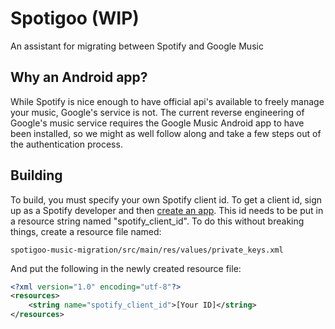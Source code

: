 Spotigoo (WIP)
==============
An assistant for migrating between Spotify and Google Music

Why an Android app?
-------------------
While Spotify is nice enough to have official api's available to freely manage
your music, Google's service is not. The current reverse engineering of
Google's music service requires the Google Music Android app to have been
installed, so we might as well follow along and take a few steps out of the
authentication process.

Building
--------
To build, you must specify your own Spotify client id. To get a client id,
sign up as a Spotify developer and then
[create an app](https://developer.spotify.com/my-applications/#!/applications).
This id needs to be put in a resource string named "spotify_client_id".
To do this without breaking things, create a resource file named:
```
spotigoo-music-migration/src/main/res/values/private_keys.xml
```
And put the following in the newly created resource file:
```xml
<?xml version="1.0" encoding="utf-8"?>
<resources>
    <string name="spotify_client_id">[Your ID]</string>
</resources>
```